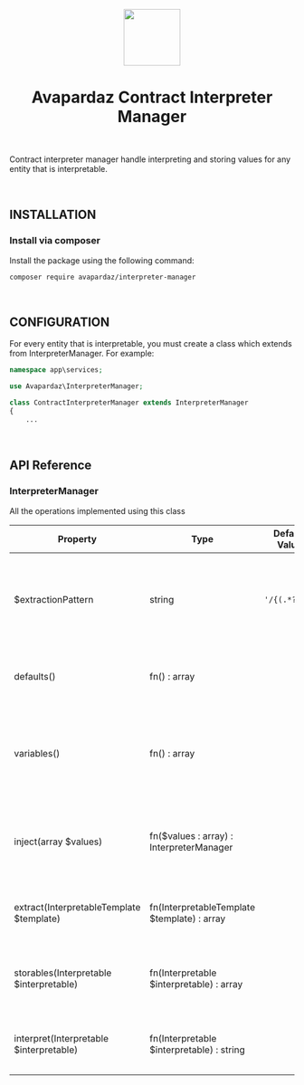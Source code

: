 <p align="center">
    <a href="https://github.com/avx" target="_blank">
        <img src="https://avapardaz.ir/_nuxt/img/avapardaz-logo.56c88f3.png" height="100px">
    </a>
    <h1 align="center">Avapardaz Contract Interpreter Manager</h1>
    <br>
</p>

Contract interpreter manager handle interpreting and storing values for any entity that is interpretable.

<br/>

## INSTALLATION

### Install via composer

Install the package using the following command:

```
composer require avapardaz/interpreter-manager
```

<br/>

## CONFIGURATION

For every entity that is interpretable, you must create a class which extends from InterpreterManager. For example:

```php
namespace app\services;

use Avapardaz\InterpreterManager;

class ContractInterpreterManager extends InterpreterManager
{
    ...
```
<br/>

## API Reference

### InterpreterManager

All the operations implemented using this class

| Property                                 | Type                                             | Default Value    | Description    
| ---------------------------------------- | ------------------------------------------------ | ---------------- | --------------
| $extractionPattern                       | string                                           | `'/{(.*?)}/'`    | The pattern that use to extract variables from interpretable template content
| defaults()                               | fn() : array                                     |                  | Default interpreter adapters for global variables
| variables()                              | fn() : array                                     |                  | Return array of all interpreter registered variables with their label, key and default value
| inject(array $values)                    | fn($values : array) : InterpreterManager         |                  | Inject values to interpreter at runtime to override default values with exact values
| extract(InterpretableTemplate $template) | fn(InterpretableTemplate $template) : array      |                  | Extract all interpretable variable from interpretable template
| storables(Interpretable $interpretable)  | fn(Interpretable $interpretable) : array         |                  | Get all interpretables storable variable along their values
| interpret(Interpretable $interpretable)  | fn(Interpretable $interpretable) : string        |                  | Interpret interpretable using registered variables